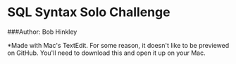 # SQL Syntax Solo Challenge

###Author: Bob Hinkley

*Made with Mac's TextEdit.  For some reason, it doesn't like to be previewed on GitHub.  You'll need to download this and open it up on your Mac.